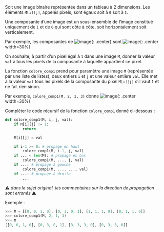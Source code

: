 Soit une image binaire représentée dans un tableau à 2 dimensions. Les éléments
`M[i][j]`, appelés pixels, sont égaux soit à `0` soit à `1`.

Une composante d’une image est un sous-ensemble de l’image constitué uniquement de
`1` et de `0` qui sont côte à côte, soit horizontalement soit verticalement.

Par exemple, les composantes de
![image](data2023/36_carre1.png){: .center}
sont
![image](data2023/36_carre2.png){: .center width=30%}

On souhaite, à partir d’un pixel égal à `1` dans une image `M`, donner la valeur `val` à tous
les pixels de la composante à laquelle appartient ce pixel.

La fonction `colore_comp1` prend pour paramètre une image `M` (représentée par une liste de
listes), deux entiers `i` et `j` et une valeur entière `val`. Elle met à la valeur `val` tous les pixels de la composante du pixel
`M[i][j]` s’il vaut `1` et ne fait rien sinon.

Par exemple, `colore_comp1(M, 2, 1, 3)` donne
![image](data2023/36_carre3.png){: .center width=30%}

Compléter le code récursif de la fonction `colore_comp1` donné ci-dessous :

```python linenums='1'
def colore_comp1(M, i, j, val):
    if M[i][j] != 1:
        return

    M[i][j] = val

    if i-1 >= 0: # propage en haut
        colore_comp1(M, i-1, j, val)
    if ... < len(M): # propage en bas
        colore_comp1(M, ..., j, val) 
    if ...: # propage à gauche 
        colore_comp1(M, ..., ..., val) 
    if ...: # propage à droite 
        ...

```

:warning: *dans le sujet original, les commentaires sur la direction de propagation sont erronés* :warning:

Exemple :
```python
>>> M = [[0, 0, 1, 0], [0, 1, 0, 1], [1, 1, 1, 0], [0, 1, 1, 0]]
>>> colore_comp1(M, 2, 1, 3)
>>> M
[[0, 0, 1, 0], [0, 3, 0, 1], [3, 3, 3, 0], [0, 3, 3, 0]]
```
